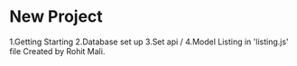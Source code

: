 # New Project
1.Getting Starting
2.Database set up
3.Set api / 
4.Model Listing in 'listing.js' file
Created by Rohit Mali.